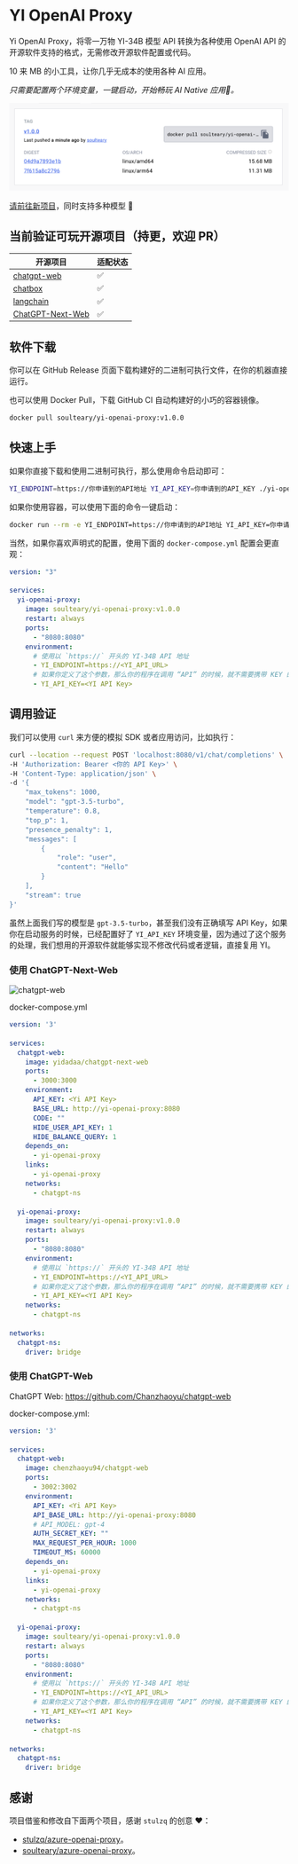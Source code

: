 # YI OpenAI Proxy

Yi OpenAI Proxy，将零一万物 YI-34B 模型 API 转换为各种使用 OpenAI API 的开源软件支持的格式，无需修改开源软件配置或代码。

10 来 MB 的小工具，让你几乎无成本的使用各种 AI 应用。

*只需要配置两个环境变量，一键启动，开始畅玩 AI Native 应用🚀。*

<img src=".github/dockerhub.png">

[请前往新项目](https://github.com/soulteary/amazing-openai-api)，同时支持多种模型 🎉

## 当前验证可玩开源项目（持更，欢迎 PR）

| 开源项目                                                  | 适配状态 |
| -------------------------------------------------------- | ------ |
| [chatgpt-web](https://github.com/Chanzhaoyu/chatgpt-web) | ✅ |
| [chatbox](https://github.com/Bin-Huang/chatbox)          | ✅ |
| [langchain](https://python.langchain.com/en/latest/)     | ✅ |
| [ChatGPT-Next-Web](https://github.com/Yidadaa/ChatGPT-Next-Web) | ✅ |

## 软件下载

你可以在 GitHub Release 页面下载构建好的二进制可执行文件，在你的机器直接运行。

也可以使用 Docker Pull，下载 GitHub CI 自动构建好的小巧的容器镜像。

```bash
docker pull soulteary/yi-openai-proxy:v1.0.0
```

## 快速上手

如果你直接下载和使用二进制可执行，那么使用命令启动即可：

```bash
YI_ENDPOINT=https://你申请到的API地址 YI_API_KEY=你申请到的API_KEY ./yi-openai-proxy

```

如果你使用容器，可以使用下面的命令一键启动：

```bash
docker run --rm -e YI_ENDPOINT=https://你申请到的API地址 YI_API_KEY=你申请到的API_KEY soulteary/yi-openai-proxy:v1.0.0
```

当然，如果你喜欢声明式的配置，使用下面的 `docker-compose.yml` 配置会更直观：

```yaml
version: "3"

services:
  yi-openai-proxy:
    image: soulteary/yi-openai-proxy:v1.0.0
    restart: always
    ports:
      - "8080:8080"
    environment:
      # 使用以 `https://` 开头的 YI-34B API 地址
      - YI_ENDPOINT=https://<YI_API_URL>
      # 如果你定义了这个参数，那么你的程序在调用 “API” 的时候，就不需要携带 KEY 的内容了，或者随意写都行，这样就不会把 KEY 泄漏给应用了。更方便，也更安全。
      - YI_API_KEY=<YI API Key>
```

## 调用验证

我们可以使用 `curl` 来方便的模拟 SDK 或者应用访问，比如执行：

```bash
curl --location --request POST 'localhost:8080/v1/chat/completions' \
-H 'Authorization: Bearer <你的 API Key>' \
-H 'Content-Type: application/json' \
-d '{
    "max_tokens": 1000,
    "model": "gpt-3.5-turbo",
    "temperature": 0.8,
    "top_p": 1,
    "presence_penalty": 1,
    "messages": [
        {
            "role": "user",
            "content": "Hello"
        }
    ],
    "stream": true
}'
```

虽然上面我们写的模型是 `gpt-3.5-turbo`，甚至我们没有正确填写 API Key，如果你在启动服务的时候，已经配置好了 `YI_API_KEY` 环境变量，因为通过了这个服务的处理，我们想用的开源软件就能够实现不修改代码或者逻辑，直接复用 YI。

### 使用 ChatGPT-Next-Web

![chatgpt-web](assets/images/chatgpt-next-web.png)

docker-compose.yml

````yaml
version: '3'

services:
  chatgpt-web:
    image: yidadaa/chatgpt-next-web
    ports:
      - 3000:3000
    environment:
      API_KEY: <Yi API Key>
      BASE_URL: http://yi-openai-proxy:8080
      CODE: ""
      HIDE_USER_API_KEY: 1
      HIDE_BALANCE_QUERY: 1
    depends_on:
      - yi-openai-proxy
    links:
      - yi-openai-proxy
    networks:
      - chatgpt-ns

  yi-openai-proxy:
    image: soulteary/yi-openai-proxy:v1.0.0
    restart: always
    ports:
      - "8080:8080"
    environment:
      # 使用以 `https://` 开头的 YI-34B API 地址
      - YI_ENDPOINT=https://<YI_API_URL>
      # 如果你定义了这个参数，那么你的程序在调用 “API” 的时候，就不需要携带 KEY 的内容了，或者随意写都行，这样就不会把 KEY 泄漏给应用了。更方便，也更安全。
      - YI_API_KEY=<YI API Key>
    networks:
      - chatgpt-ns

networks:
  chatgpt-ns:
    driver: bridge
````

### 使用 ChatGPT-Web

ChatGPT Web: https://github.com/Chanzhaoyu/chatgpt-web

docker-compose.yml:

````yaml
version: '3'

services:
  chatgpt-web:
    image: chenzhaoyu94/chatgpt-web
    ports:
      - 3002:3002
    environment:
      API_KEY: <Yi API Key>
      API_BASE_URL: http://yi-openai-proxy:8080
      # API_MODEL: gpt-4
      AUTH_SECRET_KEY: ""
      MAX_REQUEST_PER_HOUR: 1000
      TIMEOUT_MS: 60000
    depends_on:
      - yi-openai-proxy
    links:
      - yi-openai-proxy
    networks:
      - chatgpt-ns

  yi-openai-proxy:
    image: soulteary/yi-openai-proxy:v1.0.0
    restart: always
    ports:
      - "8080:8080"
    environment:
      # 使用以 `https://` 开头的 YI-34B API 地址
      - YI_ENDPOINT=https://<YI_API_URL>
      # 如果你定义了这个参数，那么你的程序在调用 “API” 的时候，就不需要携带 KEY 的内容了，或者随意写都行，这样就不会把 KEY 泄漏给应用了。更方便，也更安全。
      - YI_API_KEY=<YI API Key>
    networks:
      - chatgpt-ns

networks:
  chatgpt-ns:
    driver: bridge
````

## 感谢

项目借鉴和修改自下面两个项目，感谢 `stulzq` 的创意 ❤️：

- [stulzq/azure-openai-proxy](https://github.com/stulzq/azure-openai-proxy)。
- [soulteary/azure-openai-proxy](https://github.com/soulteary/azure-openai-proxy)。
